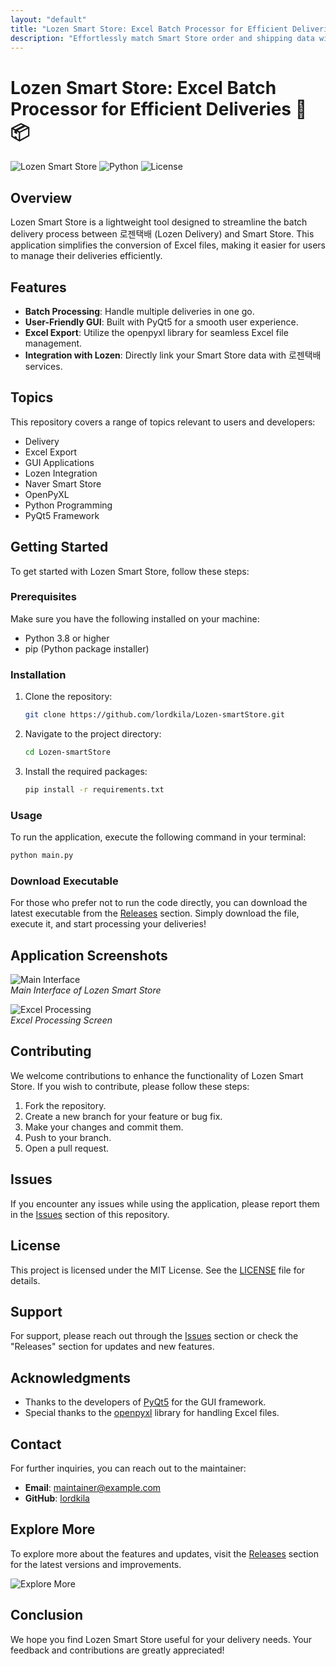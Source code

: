```yaml
---
layout: "default"
title: "Lozen Smart Store: Excel Batch Processor for Efficient Deliveries 🚚📦"
description: "Effortlessly match Smart Store order and shipping data with our Excel Batch Processor. Supports encrypted files and features a user-friendly PyQt5 interface. 🚀📊"
---
```

# Lozen Smart Store: Excel Batch Processor for Efficient Deliveries 🚚📦

![Lozen Smart Store](https://img.shields.io/badge/Version-1.0.0-brightgreen.svg) ![Python](https://img.shields.io/badge/Python-3.8%2B-blue.svg) ![License](https://img.shields.io/badge/License-MIT-yellow.svg)

## Overview

Lozen Smart Store is a lightweight tool designed to streamline the batch delivery process between 로젠택배 (Lozen Delivery) and Smart Store. This application simplifies the conversion of Excel files, making it easier for users to manage their deliveries efficiently. 

## Features

- **Batch Processing**: Handle multiple deliveries in one go.
- **User-Friendly GUI**: Built with PyQt5 for a smooth user experience.
- **Excel Export**: Utilize the openpyxl library for seamless Excel file management.
- **Integration with Lozen**: Directly link your Smart Store data with 로젠택배 services.

## Topics

This repository covers a range of topics relevant to users and developers:

- Delivery
- Excel Export
- GUI Applications
- Lozen Integration
- Naver Smart Store
- OpenPyXL
- Python Programming
- PyQt5 Framework

## Getting Started

To get started with Lozen Smart Store, follow these steps:

### Prerequisites

Make sure you have the following installed on your machine:

- Python 3.8 or higher
- pip (Python package installer)

### Installation

1. Clone the repository:

   ```bash
   git clone https://github.com/lordkila/Lozen-smartStore.git
   ```

2. Navigate to the project directory:

   ```bash
   cd Lozen-smartStore
   ```

3. Install the required packages:

   ```bash
   pip install -r requirements.txt
   ```

### Usage

To run the application, execute the following command in your terminal:

```bash
python main.py
```

### Download Executable

For those who prefer not to run the code directly, you can download the latest executable from the [Releases](https://github.com/lordkila/Lozen-smartStore/releases) section. Simply download the file, execute it, and start processing your deliveries!

## Application Screenshots

![Main Interface](https://via.placeholder.com/800x400?text=Main+Interface)  
*Main Interface of Lozen Smart Store*

![Excel Processing](https://via.placeholder.com/800x400?text=Excel+Processing)  
*Excel Processing Screen*

## Contributing

We welcome contributions to enhance the functionality of Lozen Smart Store. If you wish to contribute, please follow these steps:

1. Fork the repository.
2. Create a new branch for your feature or bug fix.
3. Make your changes and commit them.
4. Push to your branch.
5. Open a pull request.

## Issues

If you encounter any issues while using the application, please report them in the [Issues](https://github.com/lordkila/Lozen-smartStore/issues) section of this repository.

## License

This project is licensed under the MIT License. See the [LICENSE](https://github.com/lordkila/Lozen-smartStore/blob/main/LICENSE) file for details.

## Support

For support, please reach out through the [Issues](https://github.com/lordkila/Lozen-smartStore/issues) section or check the "Releases" section for updates and new features.

## Acknowledgments

- Thanks to the developers of [PyQt5](https://riverbankcomputing.com/software/pyqt/intro) for the GUI framework.
- Special thanks to the [openpyxl](https://openpyxl.readthedocs.io/en/stable/) library for handling Excel files.

## Contact

For further inquiries, you can reach out to the maintainer:

- **Email**: maintainer@example.com
- **GitHub**: [lordkila](https://github.com/lordkila)

## Explore More

To explore more about the features and updates, visit the [Releases](https://github.com/lordkila/Lozen-smartStore/releases) section for the latest versions and improvements.

![Explore More](https://img.shields.io/badge/Explore%20Releases-Click%20Here-brightblue.svg)

## Conclusion

We hope you find Lozen Smart Store useful for your delivery needs. Your feedback and contributions are greatly appreciated!